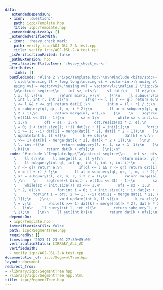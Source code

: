 ```yaml
---
data:
  _extendedDependsOn:
  - icon: ':question:'
    path: icpc/Template.hpp
    title: icpc/Template.hpp
  _extendedRequiredBy: []
  _extendedVerifiedWith:
  - icon: ':heavy_check_mark:'
    path: verify_icpc/AOJ-DSL-2-A.test.cpp
    title: verify_icpc/AOJ-DSL-2-A.test.cpp
  _isVerificationFailed: false
  _pathExtension: hpp
  _verificationStatusIcon: ':heavy_check_mark:'
  attributes:
    links: []
  bundledCode: "#line 2 \"icpc/Template.hpp\"\n\n#include <bits/stdc++.h>\nusing namespace\
    \ std;\n\nusing ll = long long;\nusing vi = vector<int>;\nusing vl = vector<ll>;\n\
    using vvi = vector<vi>;\nusing vvl = vector<vl>;\n#line 2 \"icpc/SegmentTree.hpp\"\
    \n\nstruct segtree{\n    int sz, ofs;\n    vl dat;\n    ll e;\n\n    ll merge(ll\
    \ x, ll y){\n        return min(x, y);\n    }\n\n    ll subquery(int ql, int qr,\
    \ int l, int r, int i){\n        if(qr <= l || r <= ql) return e;\n        if(ql\
    \ <= l && r <= qr) return dat[i];\n        int m = (l + r) / 2;\n        ll al\
    \ = subquery(ql, qr, l, m, i * 2);\n        ll ar = subquery(ql, qr, m, r, i *\
    \ 2 + 1);\n        return merge(al, ar);\n    }\n    \n    segtree(vl &init) :\
    \ e((1LL << 31) - 1){\n        sz = 1;\n        while(sz < init.size()) sz <<=\
    \ 1;\n        ofs = sz - 1;\n        dat.resize(sz * 2, e);\n        for(int i\
    \ = 0; i < init.size(); ++i) dat[sz + i] = init[i];\n        for(int i = ofs;\
    \ i >= 1; --i) dat[i] = merge(dat[i * 2], dat[i * 2 + 1]);\n    }\n\n    void\
    \ update(int k, ll v){\n        k += ofs;\n        dat[k] = v;\n        while(k\
    \ >>= 1) dat[k] = merge(dat[k * 2], dat[k * 2 + 1]);\n    }\n\n    ll query(int\
    \ l, int r){\n        return subquery(l, r, 1, sz + 1, 1);\n    }\n\n    ll get(int\
    \ k){\n        return dat[k + ofs];\n    }\n};\n"
  code: "#include \"Template.hpp\"\n\nstruct segtree{\n    int sz, ofs;\n    vl dat;\n\
    \    ll e;\n\n    ll merge(ll x, ll y){\n        return min(x, y);\n    }\n\n\
    \    ll subquery(int ql, int qr, int l, int r, int i){\n        if(qr <= l ||\
    \ r <= ql) return e;\n        if(ql <= l && r <= qr) return dat[i];\n        int\
    \ m = (l + r) / 2;\n        ll al = subquery(ql, qr, l, m, i * 2);\n        ll\
    \ ar = subquery(ql, qr, m, r, i * 2 + 1);\n        return merge(al, ar);\n   \
    \ }\n    \n    segtree(vl &init) : e((1LL << 31) - 1){\n        sz = 1;\n    \
    \    while(sz < init.size()) sz <<= 1;\n        ofs = sz - 1;\n        dat.resize(sz\
    \ * 2, e);\n        for(int i = 0; i < init.size(); ++i) dat[sz + i] = init[i];\n\
    \        for(int i = ofs; i >= 1; --i) dat[i] = merge(dat[i * 2], dat[i * 2 +\
    \ 1]);\n    }\n\n    void update(int k, ll v){\n        k += ofs;\n        dat[k]\
    \ = v;\n        while(k >>= 1) dat[k] = merge(dat[k * 2], dat[k * 2 + 1]);\n \
    \   }\n\n    ll query(int l, int r){\n        return subquery(l, r, 1, sz + 1,\
    \ 1);\n    }\n\n    ll get(int k){\n        return dat[k + ofs];\n    }\n};"
  dependsOn:
  - icpc/Template.hpp
  isVerificationFile: false
  path: icpc/SegmentTree.hpp
  requiredBy: []
  timestamp: '2023-11-23 01:27:39+09:00'
  verificationStatus: LIBRARY_ALL_AC
  verifiedWith:
  - verify_icpc/AOJ-DSL-2-A.test.cpp
documentation_of: icpc/SegmentTree.hpp
layout: document
redirect_from:
- /library/icpc/SegmentTree.hpp
- /library/icpc/SegmentTree.hpp.html
title: icpc/SegmentTree.hpp
---
```

